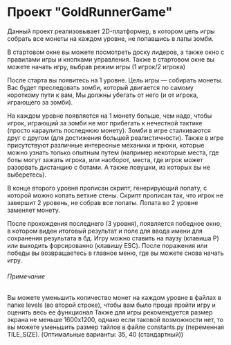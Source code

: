 # **Проект "GoldRunnerGame"**

Данный проект реализовывает 2D-платформер, в котором цель игры собрать все монеты на каждом уровне,
не попавшись в лапы зомби.

В стартовом окне вы можете посмотреть доску лидеров, а также окно с правилами игры и кнопками управления.
Также в стартовом окне вы можете начать игру, выбрав режим игры (1 игрок/2 игрока)

После старта вы появитесь на 1 уровне. Цель игры — собирать монеты. Вас будет преследовать зомби, который двигается по самому короткому пути к вам,
Мы должны убегать от него (и от игрока, играющего за зомби).

На каждом уровне появляется на 1 монету больше, чем надо, чтобы игрок, играющий за зомби не мог прибегать к нечестной тактике
(просто караулить последнюю монету). Зомби в игре сталкиваются друг с другом (для достижения большей реалистичности).
Также в игре присутствуют различные интересные механики и трюки, которые можно узнать только опытным путем
(например некоторые места, где боты могут зажать игрока, или наоборот, места, где игрок может разорвать дистанцию с ботами. А также ловушки, из которых вы не выберетесь).

В конце второго уровня прописан скрипт, генерирующий лопату, с которой можно копать ветхие стены. Скрипт прописан так, что игрок не завершит 2 уровень, не собрав все лопаты.
Лопата во 2 уровне заменяет монету.

После прохождения последнего (3 уровня), появляется победное окно, в котором виден итоговый результат и поле для ввода имени для сохранения результата в бд.
Игру можно ставить на паузу (клавиша P) или выходить форсированно (клавишу ESC). После поражения или победы вы возвращаетесь в главное меню, где вы можете снова начать игру.

###### _Примечание_
Вы можете уменьшить количество монет на каждом уровне в файлах в папке levels (во второй строке), чтобы вам было проще пройти игру и оценить весь ее функционал
Также для игры рекомендуется размер экрана не меньше 1600x1200, однако если таковой возможности нет,
то вы можете уменьшить размер тайлов в файле constants.py (переменная TILE_SIZE). (Оптимальные варианты: 35, 40 (стандартный))
